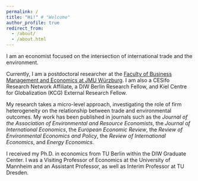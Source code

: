 ```yaml
---
permalink: /
title: "Hi!" # "Welcome"
author_profile: true
redirect_from: 
  - /about/
  - /about.html
---
```




I am an economist focused on the intersection of international trade and the environment. 

Currently, I am a postdoctoral researcher at the  <a href="https://www.wiwi.uni-wuerzburg.de/en/" target="_blank">
Faculty of Business Management and Economics at JMU Würzburg</a>. I am also a CESifo Research Network Affiliate, a DIW Berlin Research Fellow, and Kiel Centre for Globalization (KCG) External Research Fellow.

My research takes a micro-level approach, investigating the role of firm heterogeneity on the relationship between trade and environmental outcomes. 
My work has been published in journals such as the  <i>Journal of the Association of Environmental and Resource Economists</i>, the <i>Journal of International Economics</i>,  the <i>European Economic Review</i>, the <i>Review of Environmental Economics and Policy</i>, the <i>Review of International Economics</i>, and <i>Energy Economics</i>.

I received my Ph.D. in economics from TU Berlin within the DIW Graduate Center. I was a Visiting Professor of Economics at the University of Mannheim and an Assistant Professor, as well as Interim Professor at TU Dresden. 
